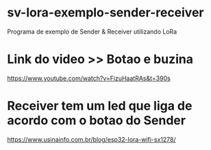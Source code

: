 # sv-lora-exemplo-sender-receiver
Programa de exemplo de Sender &amp; Receiver utilizando LoRa

# Link do video >> Botao e buzina
https://www.youtube.com/watch?v=FizuHaatRAs&t=390s

# Receiver tem um led que liga de acordo com o botao do Sender
https://www.usinainfo.com.br/blog/esp32-lora-wifi-sx1278/
